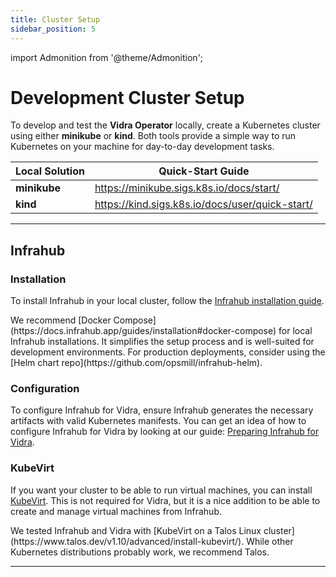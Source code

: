 ```yaml
---
title: Cluster Setup
sidebar_position: 5
---
```

import Admonition from '@theme/Admonition';

# Development Cluster Setup

To develop and test the **Vidra Operator** locally, create a Kubernetes cluster using either **minikube** or **kind**. Both tools provide a simple way to run Kubernetes on your machine for day-to-day development tasks.

| Local Solution | Quick-Start Guide |
| -------------- | ---------------- |
| **minikube**   | https://minikube.sigs.k8s.io/docs/start/ |
| **kind**       | https://kind.sigs.k8s.io/docs/user/quick-start/ |

---
## Infrahub

### Installation

To install Infrahub in your local cluster, follow the [Infrahub installation guide](https://docs.infrahub.app/guides/installation).

<Admonition type="note" title="Infrahub Installation">
We recommend [Docker Compose](https://docs.infrahub.app/guides/installation#docker-compose) for local Infrahub installations. It simplifies the setup process and is well-suited for development environments.
For production deployments, consider using the [Helm chart repo](https://github.com/opsmill/infrahub-helm).
</Admonition>

### Configuration

To configure Infrahub for Vidra, ensure Infrahub generates the necessary artifacts with valid Kubernetes manifests. 
You can get an idea of how to configure Infrahub for Vidra by looking at our guide: [Preparing Infrahub for Vidra](../guides/infrahub).

### KubeVirt

If you want your cluster to be able to run virtual machines, you can install [KubeVirt](https://kubevirt.io/). This is not required for Vidra, but it is a nice addition to be able to create and manage virtual machines from Infrahub.

<Admonition type="note" title="KubeVirt Installation">
We tested Infrahub and Vidra with [KubeVirt on a Talos Linux cluster](https://www.talos.dev/v1.10/advanced/install-kubevirt/).  
While other Kubernetes distributions probably work, we recommend Talos.
</Admonition>

---

